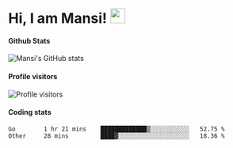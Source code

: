 # Hi, I am Mansi! <img src="https://user-images.githubusercontent.com/1303154/88677602-1635ba80-d120-11ea-84d8-d263ba5fc3c0.gif" width="30px">

#### Github Stats

![Mansi's GitHub stats](https://github-readme-stats.vercel.app/api?username=mansikulkarni96&theme=tokyonight&count_private=true&show_icons=true&hide=contribs)

#### Profile visitors

![Profile visitors](https://visitor-badge.glitch.me/badge?page_id=page.id&left_color=grey&right_color=blue)

#### Coding stats

<!--START_SECTION:waka-->

```text
Go        1 hr 21 mins    █████████████▒░░░░░░░░░░░   52.75 %
Other     28 mins         ████▓░░░░░░░░░░░░░░░░░░░░   18.36 %
```

<!--END_SECTION:waka-->
